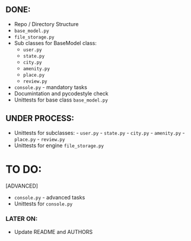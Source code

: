 ## DONE:
* Repo / Directory Structure
* `base_model.py`
* `file_storage.py`
* Sub classes for BaseModel class:
	- `user.py`
	- `state.py`
	- `city.py`
	- `amenity.py`
	- `place.py`
	- `review.py`
* `console.py` - mandatory tasks
* Documintation and pycodestyle check
* Unittests for base class `base_model.py`

## UNDER PROCESS:
* Unittests for subclasses:
        - `user.py`
        - `state.py`
        - `city.py`
        - `amenity.py`
        - `place.py`
        - `review.py`
* Unittests for engine `file_storage.py`

# TO DO:
[ADVANCED]
* `console.py` - advanced tasks
* Unittests for `console.py`

### LATER ON:
* Update README and AUTHORS
